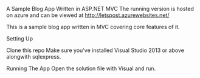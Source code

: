 A Sample Blog App Written in ASP.NET MVC
The running version is hosted on azure and can be viewed at http://letspost.azurewebsites.net/


This is a sample blog app written in MVC covering core features of it.

Setting Up

Clone this repo
Make sure you've installed Visual Studio 2013 or above alongwith sqlexpress.

Running The App
Open the solution file with Visual and run. 
